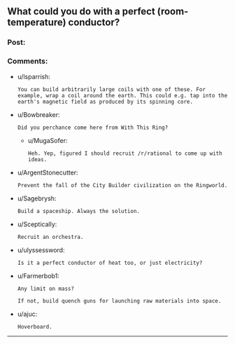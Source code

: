 ## What could you do with a perfect (room-temperature) conductor?

### Post:



### Comments:

- u/lsparrish:
  ```
  You can build arbitrarily large coils with one of these. For example, wrap a coil around the earth. This could e.g. tap into the earth's magnetic field as produced by its spinning core.
  ```

- u/Bowbreaker:
  ```
  Did you perchance come here from With This Ring?
  ```

  - u/MugaSofer:
    ```
    Heh. Yep, figured I should recruit /r/rational to come up with ideas.
    ```

- u/ArgentStonecutter:
  ```
  Prevent the fall of the City Builder civilization on the Ringworld.
  ```

- u/Sagebrysh:
  ```
  Build a spaceship. Always the solution.
  ```

- u/Sceptically:
  ```
  Recruit an orchestra.
  ```

- u/ulyssessword:
  ```
  Is it a perfect conductor of heat too, or just electricity?
  ```

- u/Farmerbob1:
  ```
  Any limit on mass?

  If not, build quench guns for launching raw materials into space.
  ```

- u/ajuc:
  ```
  Hoverboard.
  ```

---

